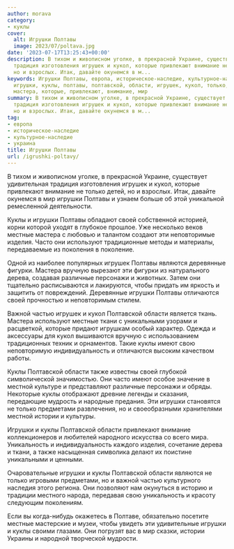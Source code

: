 ```yaml
---
author: morava
category:
- куклы
cover:
  alt: Игрушки Полтавы
  image: 2023/07/poltava.jpg
date: '2023-07-17T13:25:43+00:00'
description: В тихом и живописном уголке, в прекрасной Украине, существует удивительная
  традиция изготовления игрушек и кукол, которые привлекают внимание не только детей,
  но и взрослых. Итак, давайте окунемся в м...
keywords: Игрушки Полтавы, европа, историческое-наследие, культурное-наследие, украина,
  игрушки, куклы, полтавы, полтавской, области, игрушек, кукол, только, своей, местные,
  мастера, которые, привлекают, внимание, мир
summary: В тихом и живописном уголке, в прекрасной Украине, существует удивительная
  традиция изготовления игрушек и кукол, которые привлекают внимание не только детей,
  но и взрослых. Итак, давайте окунемся в м...
tag:
- европа
- историческое-наследие
- культурное-наследие
- украина
title: Игрушки Полтавы
url: /igrushki-poltavy/
---
```


В тихом и живописном уголке, в прекрасной Украине, существует удивительная традиция изготовления игрушек и кукол, которые привлекают внимание не только детей, но и взрослых. Итак, давайте окунемся в мир игрушки Полтавы и узнаем больше об этой уникальной ремесленной деятельности.

Куклы и игрушки Полтавы обладают своей собственной историей, корни которой уходят в глубокое прошлое. Уже несколько веков местные мастера с любовью и талантом создают эти неповторимые изделия. Часто они используют традиционные методы и материалы, передаваемые из поколения в поколение.

Одной из наиболее популярных игрушек Полтавы являются деревянные фигурки. Мастера вручную вырезают эти фигурки из натурального дерева, создавая различные персонажи и животных. Затем они тщательно расписываются и лакируются, чтобы придать им яркость и защитить от повреждений. Деревянные игрушки Полтавы отличаются своей прочностью и неповторимым стилем.

Важной частью игрушек и кукол Полтавской области является ткань. Мастера используют местные ткани с уникальными узорами и расцветкой, которые придают игрушкам особый характер. Одежда и аксессуары для кукол вышиваются вручную с использованием традиционных техник и орнаментов. Такие куклы имеют свою неповторимую индивидуальность и отличаются высоким качеством работы.

Куклы Полтавской области также известны своей глубокой символической значимостью. Они часто имеют особое значение в местной культуре и представляют различные персонажи и обряды. Некоторые куклы отображают древние легенды и сказания, передающие мудрость и народные предания. Эти игрушки становятся не только предметами развлечения, но и своеобразными хранителями местной истории и культуры.

Игрушки и куклы Полтавской области привлекают внимание коллекционеров и любителей народного искусства со всего мира. Уникальность и индивидуальность каждого изделия, сочетание дерева и ткани, а также насыщенная символика делают их поистине уникальными и ценными.

Очаровательные игрушки и куклы Полтавской области являются не только игровыми предметами, но и важной частью культурного наследия этого региона. Они позволяют нам окунуться в историю и традиции местного народа, передавая свою уникальность и красоту следующим поколениям.

Если вы когда-нибудь окажетесь в Полтаве, обязательно посетите местные мастерские и музеи, чтобы увидеть эти удивительные игрушки и куклы своими глазами. Они погрузят вас в мир сказки, истории Украины и народной творческой мудрости.